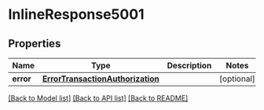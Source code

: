 # InlineResponse5001

## Properties
Name | Type | Description | Notes
------------ | ------------- | ------------- | -------------
**error** | [**ErrorTransactionAuthorization**](ErrorTransactionAuthorization.md) |  | [optional] 

[[Back to Model list]](../README.md#documentation-for-models) [[Back to API list]](../README.md#documentation-for-api-endpoints) [[Back to README]](../README.md)


